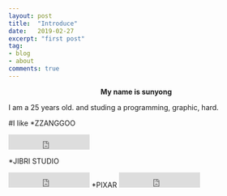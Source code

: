 ```yaml
---
layout: post
title:  "Introduce"
date:   2019-02-27
excerpt: "first post"
tag:
- blog
- about
comments: true
---
```


<center><b>My name is sunyong</b></center>

I am a 25 years old.
and studing a programming, graphic, hard.

#I like
*ZZANGGOO

<iframe src="https://github.com/jeongsunyong/jeongsunyong.github.io/blob/master/assets/img/zzanggoo.jpg?raw=true" frameborder="0" scrolling="0" width="160px" height="30px"></iframe>

*JIBRI STUDIO
<iframe src="https://github.com/jeongsunyong/jeongsunyong.github.io/blob/master/assets/img/zibri.jpeg?raw=true" frameborder="0" scrolling="0" width="160px" height="30px"></iframe>
*PIXAR 
<iframe src="https://github.com/jeongsunyong/jeongsunyong.github.io/blob/master/assets/img/insideout.jpg?raw=true" frameborder="0" scrolling="0" width="160px" height="30px"></iframe>


